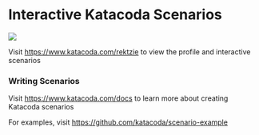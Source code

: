 # Interactive Katacoda Scenarios

[![](http://shields.katacoda.com/katacoda/rektzie/count.svg)](https://www.katacoda.com/rektzie "Get your profile on Katacoda.com")

Visit https://www.katacoda.com/rektzie to view the profile and interactive scenarios

### Writing Scenarios
Visit https://www.katacoda.com/docs to learn more about creating Katacoda scenarios

For examples, visit https://github.com/katacoda/scenario-example
